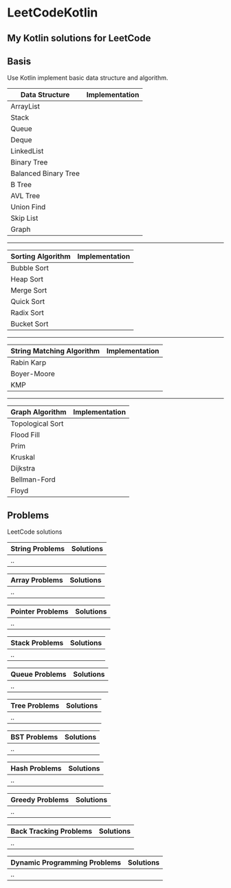 # LeetCodeKotlin
## My Kotlin solutions for LeetCode

## Basis

Use Kotlin implement basic data structure and algorithm.

| Data Structure | Implementation |
| --- | --- |
| ArrayList | |
| Stack | |
| Queue | |
| Deque | |
| LinkedList | |
| Binary Tree | |
| Balanced Binary Tree | |
| B Tree | |
| AVL Tree | |
| Union Find | |
| Skip List | |
| Graph | |

-----------

| Sorting Algorithm | Implementation |
| --- | --- |
| Bubble Sort | |
| Heap Sort | |
| Merge Sort | |
| Quick Sort | |
| Radix Sort | |
| Bucket Sort | |

-----------


| String Matching Algorithm | Implementation |
| --- | --- |
| Rabin Karp | |
| Boyer-Moore | |
| KMP | |

-----------

| Graph Algorithm | Implementation |
| --- | --- |
| Topological Sort | |
| Flood Fill | |
| Prim | |
| Kruskal | |
| Dijkstra | |
| Bellman-Ford | |
| Floyd | |




## Problems

LeetCode solutions

| String Problems | Solutions |
| --- | --- |
| .. | |

| Array Problems | Solutions |
| --- | --- |
| .. | |

| Pointer Problems | Solutions |
| --- | --- |
| .. | |

| Stack Problems | Solutions |
| --- | --- |
| .. | |

| Queue Problems | Solutions |
| --- | --- |
| .. | |

| Tree Problems | Solutions |
| --- | --- |
| .. | |


| BST Problems | Solutions |
| --- | --- |
| .. | |

| Hash Problems | Solutions |
| --- | --- |
| .. | |

| Greedy Problems | Solutions |
| --- | --- |
| .. | |

| Back Tracking Problems | Solutions |
| --- | --- |
| .. | |

| Dynamic Programming Problems | Solutions |
| --- | --- |
| .. | |